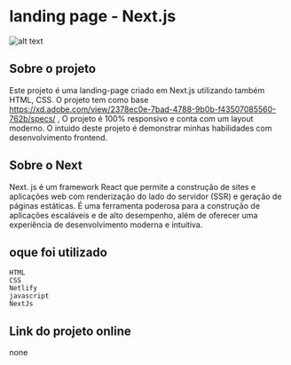 # landing page - Next.js 

![alt text](./public/images/mobile%20(3).gif)

## Sobre o projeto

Este projeto é uma landing-page criado em Next.js utilizando também  HTML, CSS. O projeto tem como base https://xd.adobe.com/view/2378ec0e-7bad-4788-9b0b-f43507085560-762b/specs/ , O projeto é 100% responsivo e conta com um layout moderno. O intuido deste projeto é demonstrar minhas habilidades com desenvolvimento frontend.

## Sobre o Next

Next. js é um framework React que permite a construção de sites e aplicações web com renderização do lado do servidor (SSR) e geração de páginas estáticas. É uma ferramenta poderosa para a construção de aplicações escaláveis e de alto desempenho, além de oferecer uma experiência de desenvolvimento moderna e intuitiva.

## oque foi utilizado

    HTML
    CSS
    Netlify
    javascript
    NextJs
    
## Link do projeto online 

none
